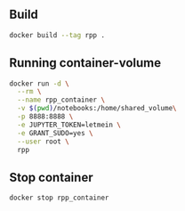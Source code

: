 ## Build

```bash
docker build --tag rpp . 
```


## Running container-volume

```bash
docker run -d \
  --rm \
  --name rpp_container \
  -v $(pwd)/notebooks:/home/shared_volume\
  -p 8888:8888 \
  -e JUPYTER_TOKEN=letmein \
  -e GRANT_SUDO=yes \
  --user root \
  rpp
```

## Stop container

```bash
docker stop rpp_container 
```
